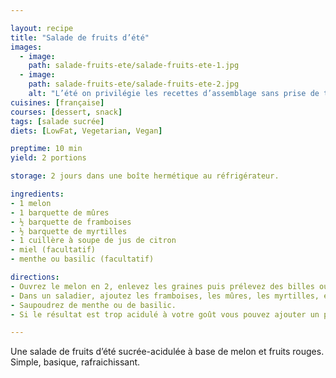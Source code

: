 ```yaml
---

layout: recipe
title: "Salade de fruits d’été"
images:
  - image:
    path: salade-fruits-ete/salade-fruits-ete-1.jpg
  - image:
    path: salade-fruits-ete/salade-fruits-ete-2.jpg
    alt: "L’été on privilégie les recettes d’assemblage sans prise de tête, sans cuisson et surtout, bien fraiche." 
cuisines: [française]
courses: [dessert, snack]
tags: [salade sucrée]
diets: [LowFat, Vegetarian, Vegan]

preptime: 10 min
yield: 2 portions

storage: 2 jours dans une boîte hermétique au réfrigérateur.

ingredients:
- 1 melon
- 1 barquette de mûres 
- ½ barquette de framboises
- ½ barquette de myrtilles
- 1 cuillère à soupe de jus de citron
- miel (facultatif)
- menthe ou basilic (facultatif)

directions:
- Ouvrez le melon en 2, enlevez les graines puis prélevez des billes ou coupez-le en quartiers afin de pouvoir tailler des petits dés. 
- Dans un saladier, ajoutez les framboises, les mûres, les myrtilles, et citronner. 
- Saupoudrez de menthe ou de basilic. 
- Si le résultat est trop acidulé à votre goût vous pouvez ajouter un peu de miel et mélanger délicatement avant dégustation. 

---
```


Une salade de fruits d’été sucrée-acidulée à base de melon et fruits rouges. Simple, basique, rafraichissant.